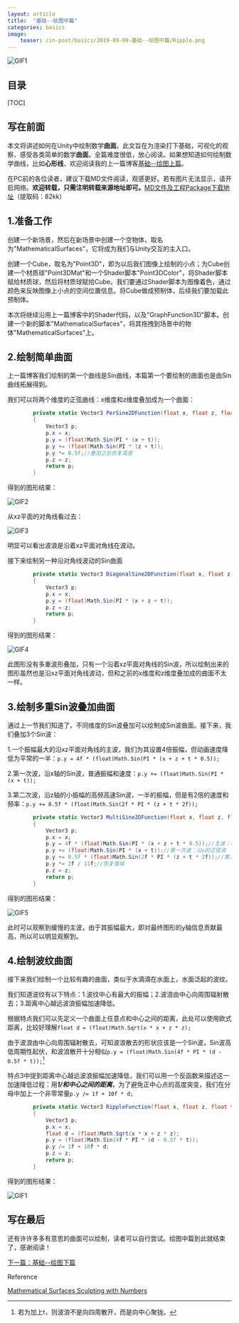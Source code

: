 ```yaml
---
layout: article
title:  "基础--绘图中篇"
categories: basics
image:
    teaser: /in-post/basics/2019-09-09-基础--绘图中篇/Ripple.png
---
```


![GIF1](https://huskytgame.github.io/images/in-post/basics/2019-09-09-基础--绘图中篇/RippleAnim.gif)

## 目录

[TOC]

## 写在前面

本文将讲述如何在Unity中绘制数学**曲面**。此文旨在为渲染打下基础，可视化的观察、感受各类简单的数学**曲面**。全篇难度很低，放心阅读。如果想知道如何绘制数学曲线，比如**心形线**，欢迎阅读我的上一篇博客[基础--绘图上篇](https://huskytgame.github.io//basics/%E5%9F%BA%E7%A1%80-%E7%BB%98%E5%9B%BE%E4%B8%8A%E7%AF%87/)。

在PC前的各位读者，建议下载MD文件阅读，观感更好。若有图片无法显示，请开启网络。**欢迎转载，只需注明转载来源地址即可。**[MD文件及工程Package下载地址](https://pan.baidu.com/s/1jy8tFNE26FzhrqQDFfA1Tg)（提取码：82kk）

## 1.准备工作

创建一个新场景，然后在新场景中创建一个空物体，取名为"MathematicalSurfaces"，它将成为我们与Unity交互的主入口。

创建一个Cube，取名为"Point3D"，即为以后我们图像上绘制的小点；为Cube创建一个材质球"Point3DMat"和一个Shader脚本"Point3DColor"，将Shader脚本赋给材质球，然后将材质球赋给Cube。我们要通过Shader脚本为图像着色，通过颜色来反映图像上小点的空间位置信息。将Cube做成预制体，后续我们要加载此预制体。

本次将继续沿用上一篇博客中的Shader代码，以及"GraphFunction3D"脚本。创建一个新的脚本"MathematicalSurfaces"，将其拖拽到场景中的物体"MathematicalSurfaces"上。

## 2.绘制简单曲面

上一篇博客我们绘制的第一个曲线是Sin曲线，本篇第一个要绘制的曲面也是由Sin曲线拓展得到。

我们可以将两个维度的正弦曲线：x维度和z维度叠加成为一个曲面：

```csharp
        private static Vector3 PerSine2DFunction(float x, float z, float t)
        {
            Vector3 p;
            p.x = x;
            p.y = (float)Math.Sin(PI * (x + t));
            p.y += (float)Math.Sin(PI * (z + t));
            p.y *= 0.5f;//叠加之后恢复高度
            p.z = z;
            return p;
        }
```

得到的图形结果：

![GIF2](https://huskytgame.github.io/images/in-post/basics/2019-09-09-基础--绘图中篇/PerSine2D2.gif)

从xz平面的对角线看过去：

![GIF3](https://huskytgame.github.io/images/in-post/basics/2019-09-09-基础--绘图中篇/PerSine2D.gif)

明显可以看出波浪是沿着xz平面对角线在波动。

接下来绘制另一种沿对角线波动的Sin曲面

```csharp
        private static Vector3 DiagonalSine2DFunction(float x, float z, float t)
        {
            Vector3 p;
            p.x = x;
            p.y = (float)Math.Sin(PI * (x + z + t));
            p.z = z;
            return p;
        }
```

得到的图形结果：

![GIF4](https://huskytgame.github.io/images/in-post/basics/2019-09-09-基础--绘图中篇/DiagonalSine2D.gif)

此图形没有多重波形叠加，只有一个沿着xz平面对角线的Sin波，所以绘制出来的图形虽然也是沿xz平面对角线波动，但和之前的x维度和z维度叠加成的曲面不太一样。

## 3.绘制多重Sin波叠加曲面

通过上一节我们知道了，不同维度的Sin波叠加可以绘制成Sin波曲面。接下来，我们叠加3个Sin波：

1.一个振幅最大的沿xz平面对角线的主波，我们为其设置4倍振幅，但动画速度降低为平常的一半：`p.y = 4f * (float)Math.Sin(PI * (x + z + t * 0.5));`

2.第一次波，沿x轴的Sin波，普通振幅和速度：`p.y += (float)Math.Sin(PI * (x + t));`

3.第二次波，沿z轴的小振幅的高频高速Sin波，一半的振幅，但是有2倍的速度和频率：`p.y += 0.5f * (float)Math.Sin(2f * PI * (z + t * 2f));`

```csharp
        private static Vector3 MultiSine2DFunction(float x, float z, float t)
        {
            Vector3 p;
            p.x = x;
            p.y = 4f * (float)Math.Sin(PI * (x + z + t * 0.5));//主波：缓慢的对角正弦波
            p.y += (float)Math.Sin(PI * (x + t));//第一次波：沿x的正弦波
            p.y += 0.5f * (float)Math.Sin(2f * PI * (z + t * 2f));//第二次波：沿z的高频率快速移动的正弦波
            p.y *= 2f / 11f;//恢复值域
            p.z = z;
            return p;
        }
```

得到的图形结果：

![GIF5](https://huskytgame.github.io/images/in-post/basics/2019-09-09-基础--绘图中篇/MultiSine2D.gif)

此时可以观察到缓慢的主波，由于其振幅最大，即对最终图形的y轴信息贡献最高，所以可以明显观察到。

## 4.绘制波纹曲面

接下来我们绘制一个比较有趣的曲面，类似于水滴滴在水面上，水面泛起的波纹。

我们知道波纹有以下特点：1.波纹中心有最大的振幅；2.波浪由中心向周围辐射散去；3.距离中心越远波浪振幅加速降低。

根据特点我们可以先定义一个曲面上任意点和中心之间的距离，此处可以使用欧式距离，比较好理解`float d = (float)Math.Sqrt(x * x + z * z);`

由于波浪由中心向周围辐射散去，可知波浪散去的形状应该是一个Sin波，Sin波高低周期性起伏，和波浪散开十分相似`p.y = (float)Math.Sin(4f * PI * (d - 0.5f * t));`[^此处为什么是减去t？]

特点3中提到距离中心越远波浪振幅加速降低，我们可以用一个反函数来描述这一加速降低过程：用***1/和中心之间的距离***，为了避免正中心点的高度突变，我们在分母中加上一个非零常量`p.y /= 1f + 10f * d;`

```csharp
        private static Vector3 RippleFunction(float x, float z, float t)
        {
            Vector3 p;
            p.x = x;
            float d = (float)Math.Sqrt(x * x + z * z);
            p.y = (float)Math.Sin(4f * PI * (d - 0.5f * t));
            p.y /= 1f + 10f * d;
            p.z = z;
            return p;
        }
```

得到的图形结果：

![GIF1](https://huskytgame.github.io/images/in-post/basics/2019-09-09-基础--绘图中篇/RippleAnim.gif)

## 写在最后

还有许许多多有意思的曲面可以绘制，读者可以自行尝试。绘图中篇到此就结束了，感谢阅读！

[下一篇：基础--绘图下篇](https://huskytgame.github.io//basics/%E5%9F%BA%E7%A1%80-%E7%BB%98%E5%9B%BE%E4%B8%8B%E7%AF%87/)





Reference

[Mathematical Surfaces Sculpting with Numbers](https://catlikecoding.com/unity/tutorials/basics/mathematical-surfaces/)



[^此处为什么是减去t？]: 若为加上t，则波浪不是向四周散开，而是向中心聚拢。